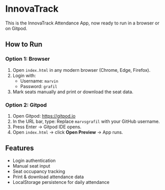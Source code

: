 # InnovaTrack

This is the InnovaTrack Attendance App, now ready to run in a browser or on Gitpod.

## How to Run

### Option 1: Browser
1. Open `index.html` in any modern browser (Chrome, Edge, Firefox).
2. Login with:
   - Username: `marvin`
   - Password: `grafil`
3. Mark seats manually and print or download the seat data.

### Option 2: Gitpod
1. Open Gitpod: https://gitpod.io
2. In the URL bar, type:
   Replace `marvsgrafil` with your GitHub username.
3. Press Enter → Gitpod IDE opens.
4. Open `index.html` → click **Open Preview** → App runs.

## Features
- Login authentication
- Manual seat input
- Seat occupancy tracking
- Print & download attendance data
- LocalStorage persistence for daily attendance
